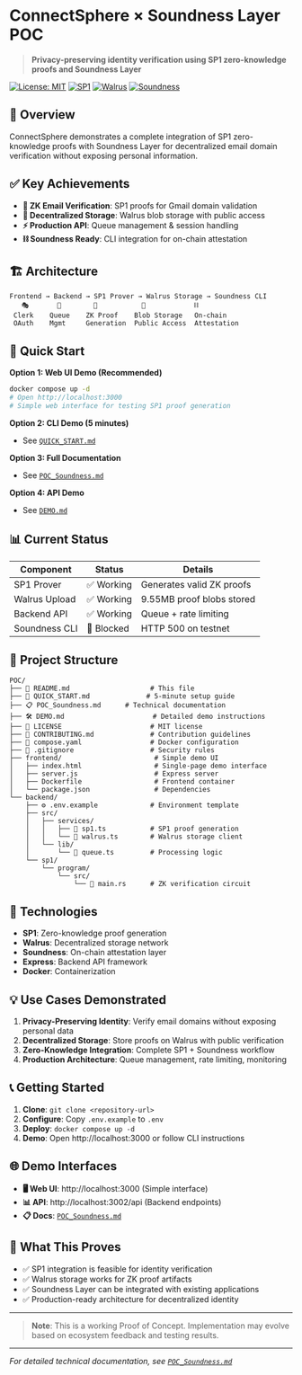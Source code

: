 # ConnectSphere × Soundness Layer POC

> **Privacy-preserving identity verification using SP1 zero-knowledge proofs and Soundness Layer**

[![License: MIT](https://img.shields.io/badge/License-MIT-yellow.svg)](https://opensource.org/licenses/MIT)
[![SP1](https://img.shields.io/badge/SP1-zkSNARKs-blue.svg)](https://succinct.xyz/)
[![Walrus](https://img.shields.io/badge/Walrus-Storage-green.svg)](https://walrus.space/)
[![Soundness](https://img.shields.io/badge/Soundness-Attestation-purple.svg)](https://soundness.xyz/)

## 🎯 Overview

ConnectSphere demonstrates a complete integration of SP1 zero-knowledge proofs with Soundness Layer for decentralized email domain verification without exposing personal information.

## ✅ Key Achievements

- **🔐 ZK Email Verification**: SP1 proofs for Gmail domain validation
- **💾 Decentralized Storage**: Walrus blob storage with public access
- **⚡ Production API**: Queue management & session handling
- **⛓️ Soundness Ready**: CLI integration for on-chain attestation

## 🏗️ Architecture

```
Frontend → Backend → SP1 Prover → Walrus Storage → Soundness CLI
   🎭       🔄        🔐           💾            ⛓️
 Clerk    Queue    ZK Proof    Blob Storage   On-chain
 OAuth    Mgmt     Generation  Public Access  Attestation
```

## 🚀 Quick Start

**Option 1: Web UI Demo (Recommended)**
```bash
docker compose up -d
# Open http://localhost:3000
# Simple web interface for testing SP1 proof generation
```

**Option 2: CLI Demo (5 minutes)**
- See [`QUICK_START.md`](./QUICK_START.md)

**Option 3: Full Documentation**
- See [`POC_Soundness.md`](./POC_Soundness.md)

**Option 4: API Demo**
- See [`DEMO.md`](./DEMO.md)

## 📊 Current Status

| Component | Status | Details |
|-----------|--------|---------|
| SP1 Prover | ✅ Working | Generates valid ZK proofs |
| Walrus Upload | ✅ Working | 9.55MB proof blobs stored |
| Backend API | ✅ Working | Queue + rate limiting |
| Soundness CLI | 🔧 Blocked | HTTP 500 on testnet |

## 📁 Project Structure

```
POC/
├── 📖 README.md                    # This file
├── 🚀 QUICK_START.md              # 5-minute setup guide
├── 📋 POC_Soundness.md      # Technical documentation
├── 🛠️ DEMO.md                      # Detailed demo instructions
├── 📜 LICENSE                      # MIT license
├── 🤝 CONTRIBUTING.md              # Contribution guidelines
├── 🐳 compose.yaml                 # Docker configuration
├── 🚫 .gitignore                   # Security rules
├── frontend/                       # Simple demo UI
│   ├── index.html                  # Single-page demo interface
│   ├── server.js                   # Express server
│   ├── Dockerfile                  # Frontend container
│   └── package.json                # Dependencies
└── backend/
    ├── ⚙️ .env.example             # Environment template
    ├── src/
    │   ├── services/
    │   │   ├── 📧 sp1.ts           # SP1 proof generation
    │   │   └── 💾 walrus.ts        # Walrus storage client
    │   └── lib/
    │       └── 🔄 queue.ts         # Processing logic
    └── sp1/
        └── program/
            └── src/
                └── 🔐 main.rs      # ZK verification circuit
```

## 🔧 Technologies

- **SP1**: Zero-knowledge proof generation
- **Walrus**: Decentralized storage network
- **Soundness**: On-chain attestation layer
- **Express**: Backend API framework
- **Docker**: Containerization

## 💡 Use Cases Demonstrated

1. **Privacy-Preserving Identity**: Verify email domains without exposing personal data
2. **Decentralized Storage**: Store proofs on Walrus with public verification
3. **Zero-Knowledge Integration**: Complete SP1 + Soundness workflow
4. **Production Architecture**: Queue management, rate limiting, monitoring

## 📞 Getting Started

1. **Clone**: `git clone <repository-url>`
2. **Configure**: Copy `.env.example` to `.env`
3. **Deploy**: `docker compose up -d`
4. **Demo**: Open http://localhost:3000 or follow CLI instructions

## 🌐 Demo Interfaces

- **🖥️ Web UI**: http://localhost:3000 (Simple interface)
- **📊 API**: http://localhost:3002/api (Backend endpoints)
- **📋 Docs**: [`POC_Soundness.md`](./POC_Soundness.md)

## 🎯 What This Proves

- ✅ SP1 integration is feasible for identity verification
- ✅ Walrus storage works for ZK proof artifacts
- ✅ Soundness Layer can be integrated with existing applications
- ✅ Production-ready architecture for decentralized identity

---

> **Note**: This is a working Proof of Concept. Implementation may evolve based on ecosystem feedback and testing results.

---

*For detailed technical documentation, see [`POC_Soundness.md`](./POC_Soundness.md)*